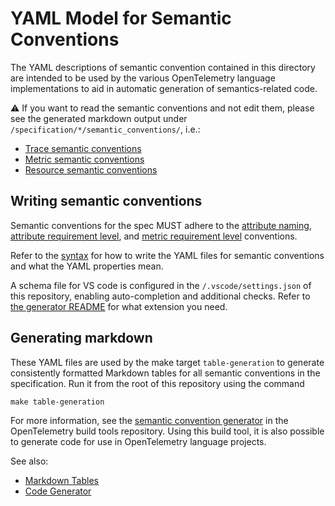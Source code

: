 # YAML Model for Semantic Conventions

The YAML descriptions of semantic convention contained in this directory are intended to
be used by the various OpenTelemetry language implementations to aid in automatic
generation of semantics-related code.

⚠ If you want to read the semantic conventions and not edit them, please see
the generated markdown output under `/specification/*/semantic_conventions/`,
i.e.:

* [Trace semantic conventions](../specification/trace/semantic_conventions/README.md)
* [Metric semantic conventions](../specification/metrics/semantic_conventions/README.md)
* [Resource semantic conventions](../specification/resource/semantic_conventions/README.md)

## Writing semantic conventions

Semantic conventions for the spec MUST adhere to the
[attribute naming](https://github.com/open-telemetry/opentelemetry-specification/tree/1.21.0/specification/common/attribute-naming.md),
[attribute requirement level](https://github.com/open-telemetry/opentelemetry-specification/tree/1.21.0/specification/common/attribute-requirement-level.md),
and [metric requirement level](https://github.com/open-telemetry/opentelemetry-specification/tree/1.21.0/specification/metrics/metric-requirement-level.md) conventions.

Refer to the [syntax](https://github.com/open-telemetry/build-tools/tree/v0.18.0/semantic-conventions/syntax.md)
for how to write the YAML files for semantic conventions and what the YAML properties mean.

A schema file for VS code is configured in the `/.vscode/settings.json` of this
repository, enabling auto-completion and additional checks. Refer to
[the generator README](https://github.com/open-telemetry/build-tools/tree/v0.18.0/semantic-conventions/README.md) for what extension you need.

## Generating markdown

These YAML files are used by the make target `table-generation` to generate consistently
formatted Markdown tables for all semantic conventions in the specification. Run it from the root of this repository using the command

```
make table-generation
```

For more information, see the [semantic convention generator](https://github.com/open-telemetry/build-tools/tree/v0.18.0/semantic-conventions)
in the OpenTelemetry build tools repository.
Using this build tool, it is also possible to generate code for use in OpenTelemetry
language projects.

See also:

* [Markdown Tables](https://github.com/open-telemetry/build-tools/tree/main/semantic-conventions#markdown-tables)
* [Code Generator](https://github.com/open-telemetry/build-tools/tree/main/semantic-conventions#code-generator)
